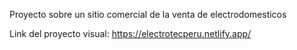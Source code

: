 Proyecto sobre un sitio comercial de la venta de electrodomesticos

Link del proyecto visual: https://electrotecperu.netlify.app/ 


